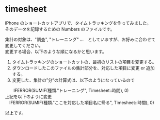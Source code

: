 # timesheet

iPhone のショートカットアプリで、タイムトラッキングを作ってみました。 <BR>
そのデータを記録するための Numbers のファイルです。

集計の対象は、"調査", "トレーニング" ...　としていますが、お好みに合わせて変更してください。<BR>
変更する場合、以下のような順になるかと思います。

1. タイムトラッキングのショートカットの、最初のリストの項目を変更する。
2. ダウンロードしたこのファイルの集計部分を、対応した項目に変更 or 追加する。
3. 変更した、集計の”分”の計算式は、以下のようになっているので

　　IFERROR(SUMIF(種類."トレーニング", Timesheet::時間), 0) <BR>
 上記を以下のように変更 <BR>
  　IFERROR(SUMIF(種類."ここを対応した項目名に帰る", Timesheet::時間), 0) <BR>
 
以上です。
